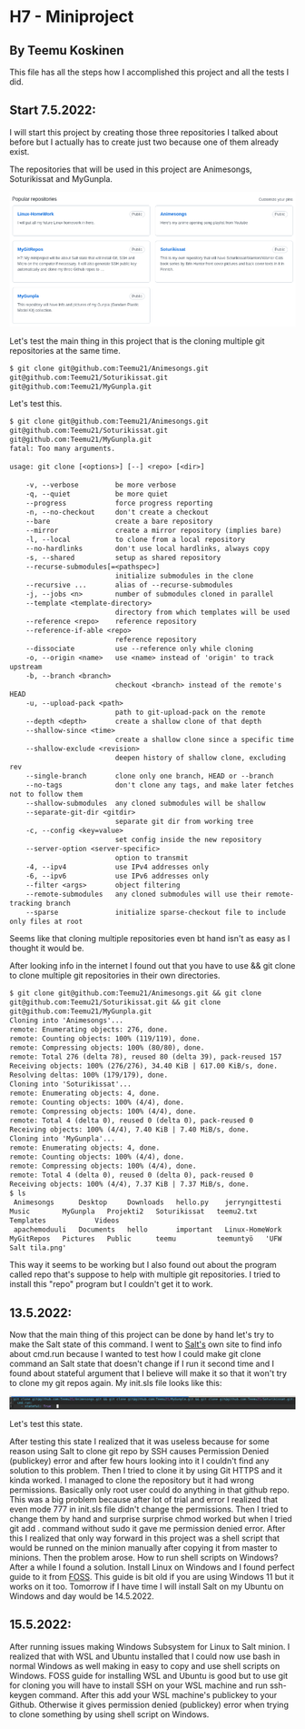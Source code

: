 # H7 - Miniproject 

## By Teemu Koskinen

This file has all the steps how I accomplished this project and all the tests I did.

## Start 7.5.2022:

I will start this project by creating those three repositories I talked about before but I actually has to create just two because one of them already exist. 

The repositories that will be used in this project are Animesongs, Soturikissat and MyGunpla.

![repos](repos.png)

Let's test the main thing in this project that is the cloning multiple git repositories at the same time.

	$ git clone git@github.com:Teemu21/Animesongs.git git@github.com:Teemu21/Soturikissat.git git@github.com:Teemu21/MyGunpla.git
	
Let's test this.

	$ git clone git@github.com:Teemu21/Animesongs.git git@github.com:Teemu21/Soturikissat.git git@github.com:Teemu21/MyGunpla.git
	fatal: Too many arguments.
	
	usage: git clone [<options>] [--] <repo> [<dir>]
	
	    -v, --verbose         be more verbose
	    -q, --quiet           be more quiet
	    --progress            force progress reporting
	    -n, --no-checkout     don't create a checkout
	    --bare                create a bare repository
	    --mirror              create a mirror repository (implies bare)
	    -l, --local           to clone from a local repository
	    --no-hardlinks        don't use local hardlinks, always copy
	    -s, --shared          setup as shared repository
	    --recurse-submodules[=<pathspec>]
	                          initialize submodules in the clone
	    --recursive ...       alias of --recurse-submodules
	    -j, --jobs <n>        number of submodules cloned in parallel
	    --template <template-directory>
	                          directory from which templates will be used
	    --reference <repo>    reference repository
	    --reference-if-able <repo>
	                          reference repository
	    --dissociate          use --reference only while cloning
	    -o, --origin <name>   use <name> instead of 'origin' to track upstream
	    -b, --branch <branch>
	                          checkout <branch> instead of the remote's HEAD
	    -u, --upload-pack <path>
	                          path to git-upload-pack on the remote
	    --depth <depth>       create a shallow clone of that depth
	    --shallow-since <time>
	                          create a shallow clone since a specific time
	    --shallow-exclude <revision>
	                          deepen history of shallow clone, excluding rev
	    --single-branch       clone only one branch, HEAD or --branch
	    --no-tags             don't clone any tags, and make later fetches not to follow them
	    --shallow-submodules  any cloned submodules will be shallow
	    --separate-git-dir <gitdir>
	                          separate git dir from working tree
	    -c, --config <key=value>
	                          set config inside the new repository
	    --server-option <server-specific>
	                          option to transmit
	    -4, --ipv4            use IPv4 addresses only
	    -6, --ipv6            use IPv6 addresses only
	    --filter <args>       object filtering
	    --remote-submodules   any cloned submodules will use their remote-tracking branch
	    --sparse              initialize sparse-checkout file to include only files at root

Seems like that cloning multiple repositories even bt hand isn't as easy as I thought it would be.

After looking info in the internet I found out that you have to use && git clone to clone multiple git repositories in their own directories.

	$ git clone git@github.com:Teemu21/Animesongs.git && git clone git@github.com:Teemu21/Soturikissat.git && git clone git@github.com:Teemu21/MyGunpla.git
	Cloning into 'Animesongs'...
	remote: Enumerating objects: 276, done.
	remote: Counting objects: 100% (119/119), done.
	remote: Compressing objects: 100% (80/80), done.
	remote: Total 276 (delta 78), reused 80 (delta 39), pack-reused 157
	Receiving objects: 100% (276/276), 34.40 KiB | 617.00 KiB/s, done.
	Resolving deltas: 100% (179/179), done.
	Cloning into 'Soturikissat'...
	remote: Enumerating objects: 4, done.
	remote: Counting objects: 100% (4/4), done.
	remote: Compressing objects: 100% (4/4), done.
	remote: Total 4 (delta 0), reused 0 (delta 0), pack-reused 0
	Receiving objects: 100% (4/4), 7.40 KiB | 7.40 MiB/s, done.
	Cloning into 'MyGunpla'...
	remote: Enumerating objects: 4, done.
	remote: Counting objects: 100% (4/4), done.
	remote: Compressing objects: 100% (4/4), done.
	remote: Total 4 (delta 0), reused 0 (delta 0), pack-reused 0
	Receiving objects: 100% (4/4), 7.37 KiB | 7.37 MiB/s, done.
	$ ls
	 Animesongs      Desktop     Downloads   hello.py    jerryngittesti   Music        MyGunpla   Projekti2   Soturikissat   teemu2.txt   Templates            Videos
	 apachemoduuli   Documents   hello       important   Linux-HomeWork   MyGitRepos   Pictures   Public      teemu          teemuntyö   'UFW Salt tila.png'

This way it seems to be working but I also found out about the program called repo that's suppose to help with multiple git repositories. I tried to install this "repo" program but I couldn't get it to work. 

## 13.5.2022:

Now that the main thing of this project can be done by hand let's try to make the Salt state of this command. I went to [Salt's](https://docs.saltproject.io/en/latest/ref/states/all/salt.states.cmd.html) own site to find info about cmd.run because I wanted to test how I could make git clone command an Salt state that doesn't change if I run it second time and I found about stateful argument that I believe will make it so that it won't try to clone my git repos again. My init.sls file looks like this:

![init](init.png) 

Let's test this state.

After testing this state I realized that it was useless because for some reason using Salt to clone git repo by SSH causes Permission Denied (publickey) error and after few hours looking into it I couldn't find any solution to this problem. Then I tried to clone it by using Git HTTPS and it kinda worked. I managed to clone the repository but it had wrong permissions. Basically only root user could do anything in that github repo. This was a big problem because after lot of trial and error I realized that even mode 777 in init.sls file didn't change the permissions. Then I tried to change them by hand and surprise surprise chmod worked but when I tried git add . command without sudo it gave me permission denied error. After this I realized that only way forward in this project was a shell script that would be runned on the minion manually after copying it from master to minions. Then the problem arose. How to run shell scripts on Windows? After a while I found a solution. Install Linux on Windows and I found perfect guide to it from [FOSS](https://itsfoss.com/install-bash-on-windows/). This guide is bit old if you are using Windows 11 but it works on it too. Tomorrow if I have time I will install Salt on my Ubuntu on Windows and day would be 14.5.2022.  

## 15.5.2022:

After running issues making Windows Subsystem for Linux to Salt minion. I realized that with WSL and Ubuntu installed that I could now use bash in normal Windows as well making in easy to copy and use shell scripts on Windows. FOSS guide for installing WSL and Ubuntu is good but to use git for cloning you will have to install SSH on your WSL machine and run ssh-keygen command. After this add your WSL machine's publickey to your Github. Otherwise it gives permission denied (publickey) error when trying to clone something by using shell script on Windows.

